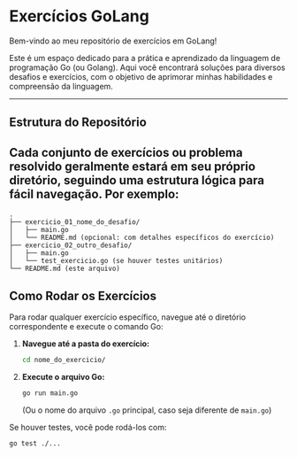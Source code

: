 # Exercícios GoLang

Bem-vindo ao meu repositório de exercícios em GoLang!

Este é um espaço dedicado para a prática e aprendizado da linguagem de programação Go (ou Golang). Aqui você encontrará soluções para diversos desafios e exercícios, com o objetivo de aprimorar minhas habilidades e compreensão da linguagem.

---

## Estrutura do Repositório

Cada conjunto de exercícios ou problema resolvido geralmente estará em seu próprio diretório, seguindo uma estrutura lógica para fácil navegação. Por exemplo:
---
```
.
├── exercicio_01_nome_do_desafio/
│   ├── main.go
│   └── README.md (opcional: com detalhes específicos do exercício)
├── exercicio_02_outro_desafio/
│   ├── main.go
│   └── test_exercicio.go (se houver testes unitários)
└── README.md (este arquivo)
```
## Como Rodar os Exercícios

Para rodar qualquer exercício específico, navegue até o diretório correspondente e execute o comando Go:

1.  **Navegue até a pasta do exercício:**
    ```bash
    cd nome_do_exercicio/
    ```
2.  **Execute o arquivo Go:**
    ```bash
    go run main.go
    ```
    (Ou o nome do arquivo `.go` principal, caso seja diferente de `main.go`)

Se houver testes, você pode rodá-los com:

```bash
go test ./...
